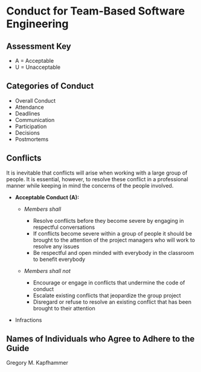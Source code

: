 # Conduct for Team-Based Software Engineering

## Assessment Key

* A = Acceptable
* U = Unacceptable

## Categories of Conduct

* Overall Conduct
* Attendance
* Deadlines
* Communication
* Participation
* Decisions
* Postmortems

## Conflicts

It is inevitable that conflicts will arise when working with a large group of
people. It is essential, however, to resolve these conflict in a professional
manner while keeping in mind the concerns of the people involved.

* **Acceptable Conduct (A):**

  * *Members shall*

    * Resolve conflicts before they become severe by engaging in respectful
    conversations
    * If conflicts become severe within a group of people it should be brought
    to the attention of the project managers who will work to resolve any issues
    * Be respectful and open minded with everybody in the classroom to benefit
    everybody

  * *Members shall not*

    * Encourage or engage in conflicts that undermine the code
    of conduct
    * Escalate existing conflicts that jeopardize the group project
    * Disregard or refuse to resolve an existing conflict
    that has been brought to their attention

* Infractions

## Names of Individuals who Agree to Adhere to the Guide

Gregory M. Kapfhammer
